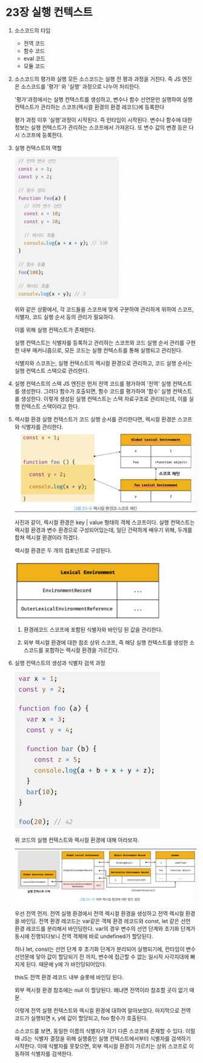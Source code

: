# 23장 실행 컨텍스트

1. 소스코드의 타입
   - 전역 코드
   - 함수 코드
   - eval 코드
   - 모듈 코드
2. 소스코드의 평가와 실행
   모든 소스코드는 실행 전 평과 과정을 거친다.
   즉 JS 엔진은 소스코드를 '평가' 와 '실행' 과정으로 나누어 처리한다.

   '평가'과정에서는 실행 컨텍스트를 생성하고, 변수나 함수 선언문만 실행하여
   실행 컨텍스트가 관리하는 스코프(렉시컬 환경의 환경 레코드)에 등록한다

   평가 과정 이후 '실행'과정이 시작된다. 즉 런타임이 시작된다.
   변수나 함수에 대한 정보는 실행 컨텍스트가 관리하는 스코프에서 가져온다.
   또 변수 값의 변경 등은 다시 스코프에 등록한다.

3. 실행 컨텍스트의 역할

   ![alt text](img/image.png)

   위와 같은 상황에서, 각 코드들을 스코프에 맞게 구분하여 관리하게 위하여
   스코프, 식별자, 코드 실행 순서 등의 관리가 필요하다.

   이를 위해 실행 컨텍스트가 존재한다.

   실행 컨텍스트는 식별자를 등록하고 관리하는 스코프와 코드 실행 순서 관리를 구현한 내부 매커니즘으로,
   모든 코드는 실행 컨텍스트를 통해 실행되고 관리된다.

   식별자와 스코프는, 실행 컨텍스트의 렉시컬 환경으로 관리하고,
   코드 실행 순서는 실행 컨텍스트 스택으로 관리한다.

4. 실행 컨텍스트의 스택
   JS 엔진은 먼저 전역 코드를 평가하여 '전역' 실행 컨텍스트를 생성한다.
   그러다 함수가 호출되면, 함수 코드를 평가하여 '함수' 실행 컨텍스트를 생성한다.
   이렇게 생성된 실행 컨텍스트는 스택 자료구조로 관리되는데, 이를 실행 컨텍스트 스택이라고 한다.
5. 렉시컬 환경
   실행 컨텍스트가 코드 실행 순서를 관리한다면,
   렉시컬 환경은 스코프와 식별자를 관리한다.
   ![alt text](img/image-1.png)

   사진과 같이, 렉시컬 환경은 key | value 형태의 객체 스코프이다.
   실행 컨텍스트는 렉시컬 환경과 변수 환경으로 구성되어있는데,
   일단 간략하게 배우기 위해, 두개를 합쳐 렉시컬 환경이라 하겠다.

   렉시컬 환경은 두 개의 컴포넌트로 구성된다.

   ![alt text](img/image-2.png)

   1. 환경레코드
      스코프에 포함된 식별자와 바인딩 된 값을 관리한다.

   2. 외부 렉시컬 환경에 대한 참조
      상위 스코프, 즉 해당 실행 컨텍스트를 생성한 소스코드를 포함하는 렉시컬 환경을 가르킨다.

6. 실행 컨텍스트의 생성과 식별자 검색 과정

   ![alt text](img/image-3.png)

   위 코드의 실행 컨텍스트와 렉시컬 환경에 대해 아라보자.

   ![alt text](img/image-4.png)

   우선 전역 먼저.
   전역 실행 환경에서 전역 렉시컬 환경을 생성하고 전역 렉시컬 환경을 바인딩.
   전역 환경 레코드는 var같은 객체 환경 레코드와 const, let 같은 선언 환경 레코드를 분리해서 바인딩한다.
   var의 경우 변수의 선언 단계와 초기화 단계가 동시에 진행되다보니 전역 객체에 바로 undefined가 할당된다.

   허나 let, const는 선언 단계 후 초기화 단계가 분리되어 실행되기에,
   런타임이 변수 선언문에 닿아 값이 할당되기 전 까지, 변수에 접근할 수 없는 일시적 사각지대에 빠지게 된다.
   때문에 y에 <uninitialized>가 바인딩되어있다.

   this도 전역 환경 레코드 내부 슬롯에 바인딩 된다.

   외부 렉시컬 환경 참조에는 null 이 할당된다. 왜냐면 전역이라 참조할 곳이 없기 때문.

   이렇게 전역 실행 컨텍스트와 렉시컬 환경에 대하여 알아보았다.
   마지막으로 전역 코드가 실행되면 x, y에 값이 할당되고, foo 함수가 호출된다.

   소스코드를 보면, 동일한 이름의 식별자가 각기 다른 스코프에 존재할 수 있다.
   이럴때 JS는 식별자 결정을 위해 실행중인 실행 컨텍스트에서부터 식별자를 검색하기 시작한다.
   이때 식별자를 못찾으면, 외부 렉시컬 환경이 가르키는 상위 스코프로 이동하여 식별자를 검색한다.
